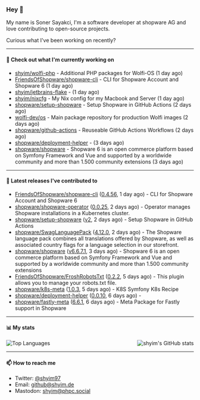 ### Hey 👋

My name is Soner Sayakci, I'm a software developer at shopware AG and love contributing to open-source projects.

Curious what I've been working on recently?

---

#### 👷 Check out what I'm currently working on

- [shyim/wolfi-php](https://github.com/shyim/wolfi-php) - Additional PHP packages for Wolfi-OS (1 day ago)
- [FriendsOfShopware/shopware-cli](https://github.com/FriendsOfShopware/shopware-cli) - CLI for Shopware Account and Shopware 6 (1 day ago)
- [shyim/jetbrains-flake](https://github.com/shyim/jetbrains-flake) -  (1 day ago)
- [shyim/nixcfg](https://github.com/shyim/nixcfg) - My Nix config for my Macbook and Server (1 day ago)
- [shopware/setup-shopware](https://github.com/shopware/setup-shopware) - Setup Shopware in GitHub Actions (2 days ago)
- [wolfi-dev/os](https://github.com/wolfi-dev/os) - Main package repository for production Wolfi images (2 days ago)
- [shopware/github-actions](https://github.com/shopware/github-actions) - Reuseable GitHub Actions Workflows (2 days ago)
- [shopware/deployment-helper](https://github.com/shopware/deployment-helper) -  (3 days ago)
- [shopware/shopware](https://github.com/shopware/shopware) - Shopware 6 is an open commerce platform based on Symfony Framework and Vue and supported by a worldwide community and more than 1.500 community extensions (3 days ago)

---

#### 🔭 Latest releases I've contributed to

- [FriendsOfShopware/shopware-cli](https://github.com/FriendsOfShopware/shopware-cli) ([0.4.56](https://github.com/FriendsOfShopware/shopware-cli/releases/tag/0.4.56), 1 day ago) - CLI for Shopware Account and Shopware 6
- [shopware/shopware-operator](https://github.com/shopware/shopware-operator) ([0.0.25](https://github.com/shopware/shopware-operator/releases/tag/0.0.25), 2 days ago) - Operator manages Shopware installations in a Kubernetes cluster.
- [shopware/setup-shopware](https://github.com/shopware/setup-shopware) ([v2](https://github.com/shopware/setup-shopware/releases/tag/v2), 2 days ago) - Setup Shopware in GitHub Actions
- [shopware/SwagLanguagePack](https://github.com/shopware/SwagLanguagePack) ([4.12.0](https://github.com/shopware/SwagLanguagePack/releases/tag/4.12.0), 2 days ago) - The Shopware language pack combines all translations offered by Shopware, as well as associated country flags for a language selection in our storefront.
- [shopware/shopware](https://github.com/shopware/shopware) ([v6.6.7.1](https://github.com/shopware/shopware/releases/tag/v6.6.7.1), 3 days ago) - Shopware 6 is an open commerce platform based on Symfony Framework and Vue and supported by a worldwide community and more than 1.500 community extensions
- [FriendsOfShopware/FroshRobotsTxt](https://github.com/FriendsOfShopware/FroshRobotsTxt) ([0.2.2](https://github.com/FriendsOfShopware/FroshRobotsTxt/releases/tag/0.2.2), 5 days ago) - This plugin allows you to manage your robots.txt file.
- [shopware/k8s-meta](https://github.com/shopware/k8s-meta) ([1.0.3](https://github.com/shopware/k8s-meta/releases/tag/1.0.3), 5 days ago) - K8S Symfony K8s Recipe
- [shopware/deployment-helper](https://github.com/shopware/deployment-helper) ([0.0.10](https://github.com/shopware/deployment-helper/releases/tag/0.0.10), 6 days ago) - 
- [shopware/fastly-meta](https://github.com/shopware/fastly-meta) ([6.6.1](https://github.com/shopware/fastly-meta/releases/tag/6.6.1), 6 days ago) - Meta Package for Fastly support in Shopware

---

#### 📊 My stats

<img align="right" alt="shyim's GitHub stats" src="https://github-readme-stats.vercel.app/api?username=shyim&count_private=1&show_icons=true&" />

![Top Languages](https://github-readme-stats.vercel.app/api/top-langs/?username=shyim)

---

#### 📫 How to reach me

- Twitter: [@shyim97](https://twitter.com/shyim97)
- Email: [github@shyim.de](mailto://github@shyim.de)
- Mastodon: <a rel="me" href="https://phpc.social/@shyim">shyim@phpc.social</a>
